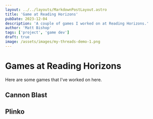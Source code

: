 ```yaml
---
layout: ../../layouts/MarkdownPostLayout.astro
title: 'Game at Reading Horizons'
pubDate: 2023-12-04
description: 'A couple of games I worked on at Reading Horizons.'
author: 'Matt Bishop'
tags: ['project', 'game dev']
draft: true
image: /assets/images/my-threads-demo-1.png
---
```


# Games at Reading Horizons

Here are some games that I've worked on here.

## Cannon Blast

## Plinko

